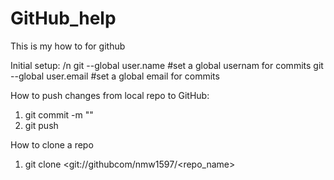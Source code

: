 # GitHub_help

This is my how to for github

Initial setup: /n
  git --global user.name <username>           #set a global usernam for commits
  git --global user.email <email>             #set a global email for commits
  
  


How to push changes from local repo to GitHub:

  1. git commit -m "<insert changes made to code here>"
  2. git push

  
How to clone a repo
  1. git clone <git://githubcom/nmw1597/<repo_name>
